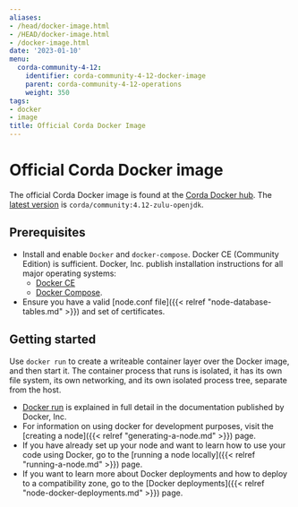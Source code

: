 ```yaml
---
aliases:
- /head/docker-image.html
- /HEAD/docker-image.html
- /docker-image.html
date: '2023-01-10'
menu:
  corda-community-4-12:
    identifier: corda-community-4-12-docker-image
    parent: corda-community-4-12-operations
    weight: 350
tags:
- docker
- image
title: Official Corda Docker Image
---
```

# Official Corda Docker image

The official Corda Docker image is found at the [Corda Docker hub](https://hub.docker.com/u/corda). The [latest version](https://hub.docker.com/layers/corda/open-source/4.12-zulu-openjdk/images/sha256-1d9ad5df38e582809d54ff783c25c1d80d8532583886a44a6e57f36fef35c187?context=explore)
is `corda/community:4.12-zulu-openjdk`.

## Prerequisites

* Install and enable `Docker` and `docker-compose`. Docker CE (Community Edition) is sufficient. Docker, Inc. publish installation instructions for all major operating systems:
  * [Docker CE](https://www.docker.com/community-edition)
  * [Docker Compose](https://docs.docker.com/compose/install/).
* Ensure you have a valid [node.conf file]({{< relref "node-database-tables.md" >}}) and set of certificates.

## Getting started

Use `docker run` to create a writeable container layer over the Docker image, and then start it. The container process that runs is isolated, it has its own file system, its own networking,
and its own isolated process tree, separate from the host.

* [Docker run](https://docs.docker.com/engine/reference/commandline/run/) is explained in full detail in the documentation published by Docker, Inc.
* For information on using docker for development purposes, visit the [creating a node]({{< relref "generating-a-node.md" >}}) page.
* If you have already set up your node and want to learn how to use your code using Docker, go to the [running a node locally]({{< relref "running-a-node.md" >}}) page.
* If you want to learn more about Docker deployments and how to deploy to a compatibility zone, go to the [Docker deployments]({{< relref "node-docker-deployments.md" >}}) page.

